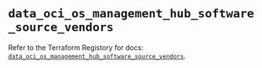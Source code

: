 # `data_oci_os_management_hub_software_source_vendors`

Refer to the Terraform Registory for docs: [`data_oci_os_management_hub_software_source_vendors`](https://registry.terraform.io/providers/oracle/oci/6.18.0/docs/data-sources/os_management_hub_software_source_vendors).
